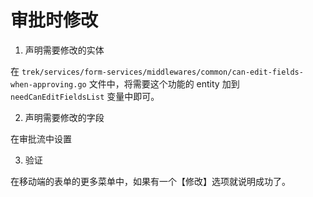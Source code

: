 # 审批时修改

1. 声明需要修改的实体

在 `trek/services/form-services/middlewares/common/can-edit-fields-when-approving.go` 文件中，将需要这个功能的 entity 加到 `needCanEditFieldsList` 变量中即可。

2. 声明需要修改的字段

在审批流中设置

3. 验证

在移动端的表单的更多菜单中，如果有一个【修改】选项就说明成功了。